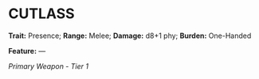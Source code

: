 # CUTLASS

**Trait:** Presence; **Range:** Melee; **Damage:** d8+1 phy; **Burden:** One-Handed

**Feature:** —

*Primary Weapon - Tier 1*
